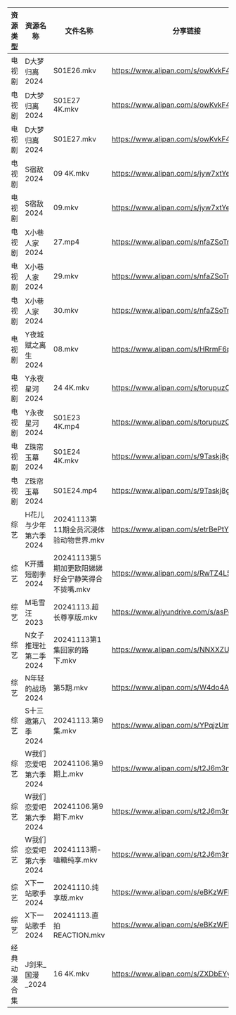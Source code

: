 | 资源类型   | 资源名称          | 文件名称                            | 分享链接                                      | 更新时间                |
| ------ | ------------- | ------------------------------- | ----------------------------------------- | ------------------- |
| 电视剧    | D大梦归离2024     | S01E26.mkv                      | https://www.alipan.com/s/owKvkF42NUL      | 2024-11-13 06:00:05 |
| 电视剧    | D大梦归离2024     | S01E27 4K.mkv                   | https://www.alipan.com/s/owKvkF42NUL      | 2024-11-13 20:05:13 |
| 电视剧    | D大梦归离2024     | S01E27.mkv                      | https://www.alipan.com/s/owKvkF42NUL      | 2024-11-13 19:36:03 |
| 电视剧    | S宿敌2024       | 09 4K.mkv                       | https://www.alipan.com/s/jyw7xtYezPF      | 2024-11-13 22:06:06 |
| 电视剧    | S宿敌2024       | 09.mkv                          | https://www.alipan.com/s/jyw7xtYezPF      | 2024-11-13 22:06:05 |
| 电视剧    | X小巷人家2024     | 27.mp4                          | https://www.alipan.com/s/nfaZSoTnFL2      | 2024-11-13 20:06:30 |
| 电视剧    | X小巷人家2024     | 29.mkv                          | https://www.alipan.com/s/nfaZSoTnFL2      | 2024-11-13 21:06:15 |
| 电视剧    | X小巷人家2024     | 30.mkv                          | https://www.alipan.com/s/nfaZSoTnFL2      | 2024-11-13 21:06:15 |
| 电视剧    | Y夜城赋之离生2024   | 08.mkv                          | https://www.alipan.com/s/HRrmF6pzTLL      | 2024-11-13 19:06:14 |
| 电视剧    | Y永夜星河2024     | 24 4K.mkv                       | https://www.alipan.com/s/torupuzCfzz      | 2024-11-13 19:06:17 |
| 电视剧    | Y永夜星河2024     | S01E23 4K.mp4                   | https://www.alipan.com/s/torupuzCfzz      | 2024-11-13 19:06:17 |
| 电视剧    | Z珠帘玉幕2024     | S01E24 4K.mkv                   | https://www.alipan.com/s/9Taskj8gkML      | 2024-11-13 14:06:32 |
| 电视剧    | Z珠帘玉幕2024     | S01E24.mp4                      | https://www.alipan.com/s/9Taskj8gkML      | 2024-11-13 20:06:45 |
| 综艺     | H花儿与少年第六季2024 | 20241113第11期全员沉浸体验动物世界.mkv      | https://www.alipan.com/s/etrBePtYsJ7      | 2024-11-13 14:06:54 |
| 综艺     | K开播短剧季2024    | 20241113第5期加更欧阳娣娣好会宁静笑得合不拢嘴.mkv | https://www.alipan.com/s/RwTZ4L5wTYU      | 2024-11-13 19:06:50 |
| 综艺     | M毛雪汪2023      | 20241113.超长尊享版.mkv              | https://www.aliyundrive.com/s/asPqfgPRqAg | 2024-11-13 14:07:08 |
| 综艺     | N女子推理社第二季2024 | 20241113第1集回家的路下.mkv            | https://www.alipan.com/s/NNXXZUw3FNE      | 2024-11-13 14:07:24 |
| 综艺     | N年轻的战场2024    | 第5期.mkv                         | https://www.alipan.com/s/W4do4AYFgkb      | 2024-11-13 19:07:19 |
| 综艺     | S十三邀第八季2024   | 20241113.第9集.mkv                | https://www.alipan.com/s/YPqjzUm3jpL      | 2024-11-13 21:07:35 |
| 综艺     | W我们恋爱吧第六季2024 | 20241106.第9期上.mkv               | https://www.alipan.com/s/t2J6m3nj1EP      | 2024-11-13 18:07:43 |
| 综艺     | W我们恋爱吧第六季2024 | 20241106.第9期下.mkv               | https://www.alipan.com/s/t2J6m3nj1EP      | 2024-11-13 18:07:43 |
| 综艺     | W我们恋爱吧第六季2024 | 20241113期-嗑糖纯享.mkv              | https://www.alipan.com/s/t2J6m3nj1EP      | 2024-11-13 14:07:53 |
| 综艺     | X下一站歌手2024    | 20241110.纯享版.mkv                | https://www.alipan.com/s/eBKzWFKqm82      | 2024-11-13 14:08:09 |
| 综艺     | X下一站歌手2024    | 20241113.直拍REACTION.mkv         | https://www.alipan.com/s/eBKzWFKqm82      | 2024-11-13 14:08:08 |
| 经典动漫合集 | J剑来_国漫_2024   | 16 4K.mkv                       | https://www.alipan.com/s/ZXDbEYyKrjr      | 2024-11-13 19:40:05 |
